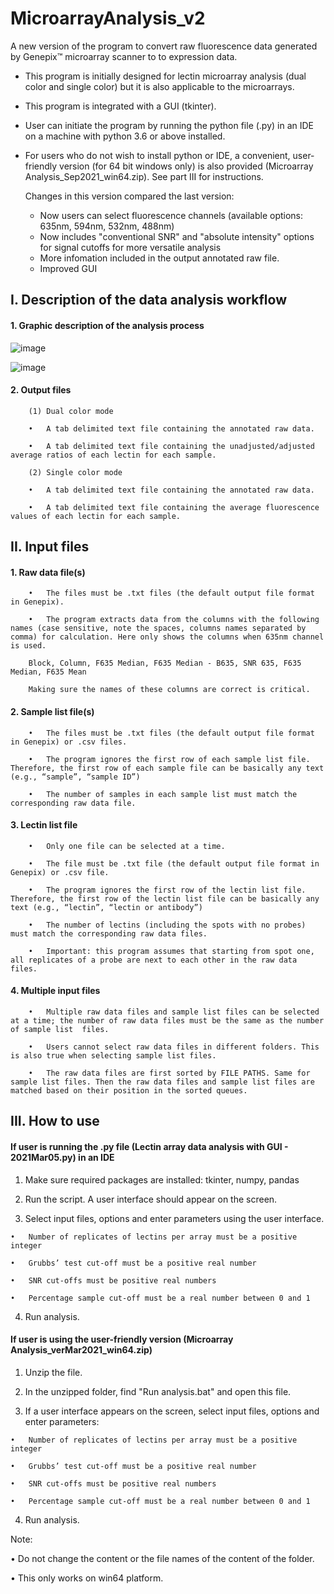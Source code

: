 # MicroarrayAnalysis_v2
A new version of the program to convert raw fluorescence data generated by Genepix™ microarray scanner to to expression data.

- This program is initially designed for lectin microarray analysis (dual color and single color) but it is also applicable to the microarrays.

- This program is integrated with a GUI (tkinter).

- User can initiate the program by running the python file (.py) in an IDE on a machine with python 3.6 or above installed. 

- For users who do not wish to install python or IDE, a convenient, user-friendly version (for 64 bit windows only) is also provided (Microarray Analysis_Sep2021_win64.zip). See part III for instructions.


  Changes in this version compared the last version:
  
  - Now users can select fluorescence channels (available options: 635nm, 594nm, 532nm, 488nm)
  - Now includes "conventional SNR" and "absolute intensity" options for signal cutoffs for more versatile analysis
  - More infomation included in the output annotated raw file.
  - Improved GUI


## I. Description of the data analysis workflow

  #### 1. Graphic description of the analysis process

  ![image](https://user-images.githubusercontent.com/79244493/124423871-3eac3880-dd23-11eb-819e-79d41e2c1162.png) 

  ![image](https://user-images.githubusercontent.com/79244493/124423906-4d92eb00-dd23-11eb-881b-290c5fcd89f1.png)


  #### 2. Output files

        (1) Dual color mode

        •	A tab delimited text file containing the annotated raw data.

        •	A tab delimited text file containing the unadjusted/adjusted average ratios of each lectin for each sample.

        (2) Single color mode

        •	A tab delimited text file containing the annotated raw data.

        •	A tab delimited text file containing the average fluorescence values of each lectin for each sample.



## II. Input files

  #### 1. Raw data file(s)

        •	The files must be .txt files (the default output file format in Genepix).

        •	The program extracts data from the columns with the following names (case sensitive, note the spaces, columns names separated by comma) for calculation. Here only shows the columns when 635nm channel is used.

        Block, Column, F635 Median, F635 Median - B635, SNR 635, F635 Median, F635 Mean

        Making sure the names of these columns are correct is critical. 


  #### 2. Sample list file(s)

        •	The files must be .txt files (the default output file format in Genepix) or .csv files.

        •	The program ignores the first row of each sample list file. Therefore, the first row of each sample file can be basically any text (e.g., “sample”, “sample ID”)

        •	The number of samples in each sample list must match the corresponding raw data file.


  #### 3. Lectin list file

        •	Only one file can be selected at a time.

        •	The file must be .txt file (the default output file format in Genepix) or .csv file.

        •	The program ignores the first row of the lectin list file. Therefore, the first row of the lectin list file can be basically any text (e.g., “lectin”, “lectin or antibody”)

        •	The number of lectins (including the spots with no probes) must match the corresponding raw data files.

        •	Important: this program assumes that starting from spot one, all replicates of a probe are next to each other in the raw data files.


 #### 4. Multiple input files

        •	Multiple raw data files and sample list files can be selected at a time; the number of raw data files must be the same as the number of sample list  files.

        •	Users cannot select raw data files in different folders. This is also true when selecting sample list files.

        •	The raw data files are first sorted by FILE PATHS. Same for sample list files. Then the raw data files and sample list files are matched based on their position in the sorted queues.



## III. How to use

#### If user is running the .py file (Lectin array data analysis with GUI - 2021Mar05.py) in an IDE
  
  1. Make sure required packages are installed: tkinter, numpy, pandas
  
  2. Run the script. A user interface should appear on the screen.

  3. Select input files, options and enter parameters using the user interface.

    •	Number of replicates of lectins per array must be a positive integer

    •	Grubbs’ test cut-off must be a positive real number

    •	SNR cut-offs must be positive real numbers

    •	Percentage sample cut-off must be a real number between 0 and 1

  4. Run analysis.
   
  
#### If user is using the user-friendly version (Microarray Analysis_verMar2021_win64.zip)
  
  1. Unzip the file.
  
  2. In the unzipped folder, find "Run analysis.bat" and open this file.
  
  3. If a user interface appears on the screen, select input files, options and enter parameters:

    •	Number of replicates of lectins per array must be a positive integer

    •	Grubbs’ test cut-off must be a positive real number

    •	SNR cut-offs must be positive real numbers

    •	Percentage sample cut-off must be a real number between 0 and 1

  4. Run analysis.

  Note: 
  
  •	Do not change the content or the file names of the content of the folder.

  •	This only works on win64 platform.
  

